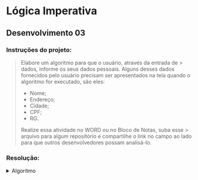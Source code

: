 # Lógica Imperativa

## Desenvolvimento 03

### Instruções do projeto:
> Elabore um algoritmo para que o usuário, através da entrada de > dados, informe os seus dados pessoais. Alguns desses dados fornecidos pelo usuário precisam ser apresentados na tela quando o algoritmo for executado, são eles:
>
> - Nome;
> - Endereço;
> - Cidade;
> - CPF;
> - RG.
>
> Realize essa atividade no WORD ou no Bloco de Notas, suba esse > arquivo para algum repositório e compartilhe o link no campo ao lado para que outros desenvolvedores possam analisá-lo.

### Resolução:
<details>
<summary>Algoritmo</summary>
<code style="display: block; width: 100%;">
Var
nome = "Fulano de Tal"
endereco = "Rua Desconhecida, 101
cidade = "Gotham City"
CPF = 12345678900
RG = 9876543210
<!-- //// -->
Inicio
escreva("Escreva o seu nome: ")
leia(nome)
escreva("O seu nome é: ", nome)
escreva("Escreva o seu endereço: ")
leia(endereco)
escreva("O seu endereço é: ", endereco)
escreva("Escreva a sua cidade: ")
leia(cidade)
escreva("A sua cidade é: ", endereco)
escreva("Escreva o seu CPF: ")
leia(CPF)
escreva("O seu CPF é: ", endereco)
escreva("Escreva o seu RG: ")
leia(RG)
escreva("O seu RG é: ", endereco)

</code>
</details>
